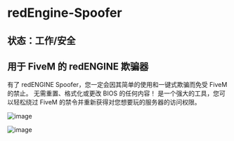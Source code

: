 # redEngine-Spoofer

## 状态：工作/安全
## 用于 FiveM 的 redENGINE 欺骗器

有了 redENGINE Spoofer，您一定会因其简单的使用和一键式欺骗而免受 FiveM 的禁止。 无需重置、格式化或更改 BIOS 的任何内容！ 是一个强大的工具，您可以轻松绕过 FiveM 的禁令并重新获得对您想要玩的服务器的访问权限。


![image](https://github.com/r3avision/redEngine-Spoofer/assets/158707879/9bb2aab0-559f-4211-943e-df23edfbf726)

![image](https://github.com/r3avision/redEngine-Spoofer/assets/158707879/e32fa491-61c2-49cf-894d-d1422a63b8bd)

